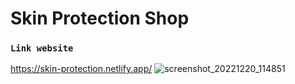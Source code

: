 # Skin Protection Shop
### `Link website`
https://skin-protection.netlify.app/
![screenshot_20221220_114851](https://user-images.githubusercontent.com/109276464/208653480-7465ab79-40c2-4ccf-bd33-c4ca333bbcb6.png)
